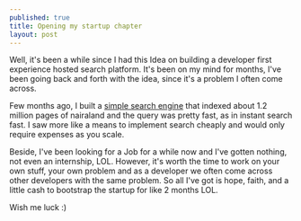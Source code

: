 ```yaml
---
published: true
title: Opening my startup chapter
layout: post
---
```

Well, it's been a while since I had this Idea on building a developer first experience hosted search platform. It's been on my mind for months, I've been going back and forth with the idea, since it's a problem I often come across.

Few months ago, I built a [simple search engine](https://web.archive.org/web/20220227120120/https://www.nairasearch.xyz/) that indexed about 1.2 million pages of nairaland and the query was pretty fast, as in instant search fast. I saw more like a means to implement search cheaply and would only require expenses as you scale.

Beside, I've been looking for a Job for a while now and I've gotten nothing, not even an internship, LOL. However, it's worth the time to work on your own stuff, your own problem and as a developer we often come across other developers with the same problem. So all I've got is hope, faith, and a little cash to bootstrap the startup for like 2 months LOL.

Wish me luck :)
